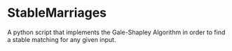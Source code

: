 # StableMarriages
A python script that implements the Gale-Shapley Algorithm in order to find a stable matching for any given input.
